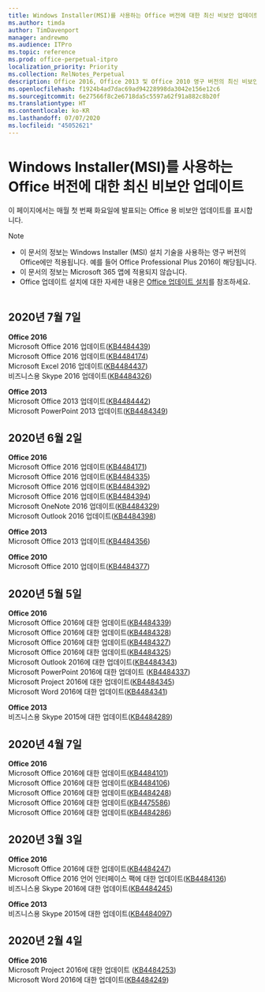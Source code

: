 ```yaml
---
title: Windows Installer(MSI)를 사용하는 Office 버전에 대한 최신 비보안 업데이트
ms.author: timda
author: TimDavenport
manager: andrewmo
ms.audience: ITPro
ms.topic: reference
ms.prod: office-perpetual-itpro
localization_priority: Priority
ms.collection: RelNotes_Perpetual
description: Office 2016, Office 2013 및 Office 2010 영구 버전의 최신 비보안 업데이트 정보에 대한 링크를 IT 전문가에게 제공합니다.
ms.openlocfilehash: f1924b4ad7dac69ad94228998da3042e156e12c6
ms.sourcegitcommit: 6e27566f8c2e6718da5c5597a62f91a882c8b20f
ms.translationtype: HT
ms.contentlocale: ko-KR
ms.lasthandoff: 07/07/2020
ms.locfileid: "45052621"
---
```

# <a name="latest-non-security-updates-for-versions-of-office-that-use-windows-installer-msi"></a>Windows Installer(MSI)를 사용하는 Office 버전에 대한 최신 비보안 업데이트

이 페이지에서는 매월 첫 번째 화요일에 발표되는 Office 용 비보안 업데이트를 표시합니다.

> [!NOTE]
> - 이 문서의 정보는 Windows Installer (MSI) 설치 기술을 사용하는 영구 버전의 Office에만 적용됩니다. 예를 들어 Office Professional Plus 2016이 해당됩니다.
> - 이 문서의 정보는 Microsoft 365 앱에 적용되지 않습니다.
> - Office 업데이트 설치에 대한 자세한 내용은 [Office 업데이트 설치](https://support.office.com/article/2ab296f3-7f03-43a2-8e50-46de917611c5)를 참조하세요.
<br/><br/>

## <a name="july-7-2020"></a>2020년 7월 7일

**Office 2016**<br/>
Microsoft Office 2016 업데이트([KB4484439](https://support.microsoft.com/help/4484439))<br/> Microsoft Office 2016 업데이트([KB4484174](https://support.microsoft.com/help/4484174))<br/> Microsoft Excel 2016 업데이트([KB4484437](https://support.microsoft.com/help/4484437))<br/>
비즈니스용 Skype 2016 업데이트([KB4484326](https://support.microsoft.com/help/4484326))<br/> 

**Office 2013**<br/>
Microsoft Office 2013 업데이트([KB4484442](https://support.microsoft.com/help/4484442))<br/> Microsoft PowerPoint 2013 업데이트([KB4484349](https://support.microsoft.com/help/4484349))<br/> 


## <a name="june-2-2020"></a>2020년 6월 2일

**Office 2016**<br/>
Microsoft Office 2016 업데이트([KB4484171](https://support.microsoft.com/help/4484171))<br/> Microsoft Office 2016 업데이트([KB4484335](https://support.microsoft.com/help/4484335))<br/> Microsoft Office 2016 업데이트([KB4484392](https://support.microsoft.com/help/4484392))<br/> Microsoft Office 2016 업데이트([KB4484394](https://support.microsoft.com/help/4484394))<br/> Microsoft OneNote 2016 업데이트([KB4484329](https://support.microsoft.com/help/4484329))<br/>
Microsoft Outlook 2016 업데이트([KB4484398](https://support.microsoft.com/help/4484398))<br/> 

**Office 2013**<br/>
Microsoft Office 2013 업데이트([KB4484356](https://support.microsoft.com/help/4484356))<br/> 

**Office 2010**<br/>
Microsoft Office 2010 업데이트([KB4484377](https://support.microsoft.com/help/4484377))<br/> 


## <a name="may-5-2020"></a>2020년 5월 5일

**Office 2016**<br/>
Microsoft Office 2016에 대한 업데이트([KB4484339](https://support.microsoft.com/help/4484339))<br/> Microsoft Office 2016에 대한 업데이트([KB4484328](https://support.microsoft.com/help/4484328))<br/> Microsoft Office 2016에 대한 업데이트([KB4484327](https://support.microsoft.com/help/4484327))<br/> Microsoft Office 2016에 대한 업데이트([KB4484325](https://support.microsoft.com/help/4484325))<br/> Microsoft Outlook 2016에 대한 업데이트([KB4484343](https://support.microsoft.com/help/4484343))<br/> Microsoft PowerPoint 2016에 대한 업데이트 ([KB4484337](https://support.microsoft.com/help/4484337))<br/> Microsoft Project 2016에 대한 업데이트([KB4484345](https://support.microsoft.com/help/4484345))<br/> Microsoft Word 2016에 대한 업데이트([KB4484341](https://support.microsoft.com/help/4484341))<br/> 


**Office 2013**<br/>
비즈니스용 Skype 2015에 대한 업데이트([KB4484289](https://support.microsoft.com/help/4484289))<br/>

## <a name="april-7-2020"></a>2020년 4월 7일

**Office 2016**<br/>
Microsoft Office 2016에 대한 업데이트([KB4484101](https://support.microsoft.com/help/4484101))<br/>
Microsoft Office 2016에 대한 업데이트([KB4484106](https://support.microsoft.com/help/4484106))<br/>
Microsoft Office 2016에 대한 업데이트([KB4484248](https://support.microsoft.com/help/4484248))<br/>
Microsoft Office 2016에 대한 업데이트([KB4475586](https://support.microsoft.com/help/4475586))<br/>
Microsoft Office 2016에 대한 업데이트([KB4484286](https://support.microsoft.com/help/4484286)) <br/>


## <a name="march-3-2020"></a>2020년 3월 3일

**Office 2016**<br/>
Microsoft Office 2016에 대한 업데이트([KB4484247](https://support.microsoft.com/help/4484247))<br/> Microsoft Office 2016 언어 인터페이스 팩에 대한 업데이트([KB4484136](https://support.microsoft.com/help/4484136))<br/>
비즈니스용 Skype 2016에 대한 업데이트([KB4484245](https://support.microsoft.com/help/4484245)) <br/>

**Office 2013**<br/>
비즈니스용 Skype 2015에 대한 업데이트([KB4484097](https://support.microsoft.com/help/4484097))<br/>


## <a name="february-4-2020"></a>2020년 2월 4일

**Office 2016**<br/>
Microsoft Project 2016에 대한 업데이트 ([KB4484253](https://support.microsoft.com/help/4484253)) <br/>
Microsoft Word 2016에 대한 업데이트([KB4484249](https://support.microsoft.com/help/4484249)) <br/>



